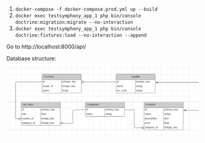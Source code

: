 1. `docker-compose -f docker-compose.prod.yml up --build`
2. `docker exec testsymphony_app_1 php bin/console doctrine:migration:migrate --no-interaction `
3. `docker exec testsymphony_app_1 php bin/console doctrine:fixtures:load --no-interaction --append `

Go to http://localhost:8000/api/

Database structure:
![Database structure](./migrations/db_structure.png)
